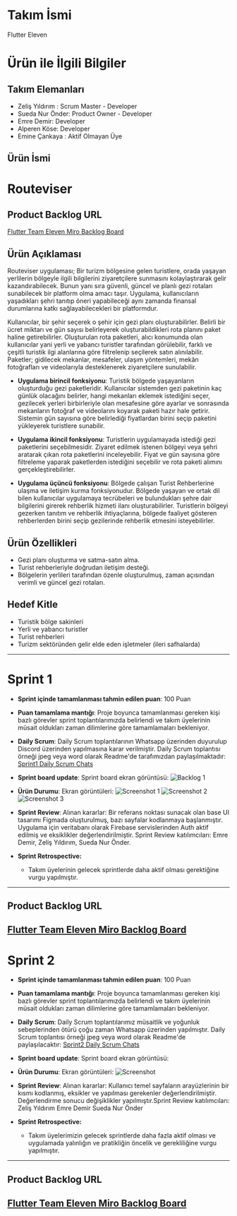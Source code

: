 # **Takım İsmi**

Flutter Eleven

# Ürün ile İlgili Bilgiler

## Takım Elemanları
- Zeliş Yıldırım : Scrum Master - Developer
- Sueda Nur Önder: Product Owner - Developer
- Emre Demir: Developer
- Alperen Köse: Developer
- Emine Çankaya : Aktif Olmayan Üye
## Ürün İsmi

# Routeviser

## Product Backlog URL

[Flutter Team Eleven Miro Backlog Board](https://miro.com/app/board/uXjVM9sDRfM=/)

## Ürün Açıklaması

Routeviser uygulaması; Bir turizm bölgesine gelen turistlere, orada yaşayan yerlilerin bölgeyle ilgili bilgilerini ziyaretçilere sunmasını kolaylaştırarak gelir kazandırabilecek. Bunun yanı sıra güvenli, güncel ve planlı gezi rotaları sunabilecek bir platform olma amacı taşır. Uygulama, kullanıcıların yaşadıkları şehri tanıtıp öneri yapabileceği aynı zamanda finansal durumlarına katkı sağlayabilecekleri bir platformdur.

Kullanıcılar, bir şehir seçerek o şehir için gezi planı oluşturabilirler. Belirli bir ücret miktarı ve gün sayısı belirleyerek oluşturabildikleri rota planını paket haline getirebilirler. Oluşturulan rota paketleri, alıcı konumunda olan kullanıcılar yani yerli ve yabancı turistler tarafından görülebilir, farklı ve çeşitli turistik ilgi alanlarına göre filtrelenip seçilerek satın alınılabilir. Paketler; gidilecek mekanlar, mesafeler, ulaşım yöntemleri, mekân fotoğrafları ve videolarıyla desteklenerek ziyaretçilere sunulabilir.

- **Uygulama birincil fonksiyonu**: Turistik bölgede yaşayanların oluşturduğu gezi paketleridir. Kullanıcılar sistemden gezi paketinin kaç günlük olacağını belirler, hangi mekanları eklemek istediğini seçer, gezilecek yerleri birbirleriyle olan mesafesine göre ayarlar ve sonrasında mekanların fotoğraf ve videolarını koyarak paketi hazır hale getirir. Sistemin gün sayısına göre belirlediği fiyatlardan birini seçip paketini yükleyerek turistlere sunabilir.

- **Uygulama ikincil fonksiyonu**: Turistlerin uygulamayada istediği gezi paketlerini seçebilmesidir. Ziyaret edilmek istenen bölgeyi veya şehri aratarak çıkan rota paketlerini inceleyebilir. Fiyat ve gün sayısına göre filtreleme yaparak paketlerden istediğini seçebilir ve rota paketi alımını gerçekleştirebilirler.

- **Uygulama üçüncü fonksiyonu**: Bölgede çalışan Turist Rehberlerine ulaşma ve iletişim kurma fonksiyonudur. Bölgede yaşayan ve ortak dil bilen kullanıcılar uygulamaya tecrübeleri ve bulundukları şehre dair bilgilerini girerek rehberlik hizmeti ilanı oluşturabilirler. Turistlerin bölgeyi gezerken tanıtım ve rehberlik ihtiyaçlarına, bölgede faaliyet gösteren rehberlerden birini seçip gezilerinde rehberlik etmesini isteyebilirler.

## Ürün Özellikleri

- Gezi planı oluşturma ve satma-satın alma. 
- Turist rehberleriyle doğrudan iletişim desteği.
- Bölgelerin yerlileri tarafından özenle oluşturulmuş, zaman açısından verimli ve güncel gezi rotaları.

## Hedef Kitle

- Turistik bölge sakinleri
- Yerli ve yabancı turistler
- Turist rehberleri
- Turizm sektöründen gelir elde eden işletmeler (ileri safhalarda)

---

# Sprint 1

- **Sprint içinde tamamlanması tahmin edilen puan**: 100 Puan

- **Puan tamamlama mantığı**: Proje boyunca tamamlanması gereken kişi bazlı görevler sprint toplantılarımızda belirlendi ve takım üyelerinin müsait oldukları zaman dilimlerine göre tamamlamaları bekleniyor.

- **Daily Scrum**: Daily Scrum toplantılarının Whatsapp üzerinden duyurulup Discord üzerinden yapılmasına karar verilmiştir. Daily Scrum toplantısı örneği jpeg veya word olarak Readme'de tarafımızdan paylaşılmaktadır: [Sprint1 Daily Scrum Chats](https://docs.google.com/presentation/d/1eS2ZPqx1fkLFwdBlGgpZc4lhdfSvOZ_m2jqD_vlkEXY/)

- **Sprint board update**: Sprint board ekran görüntüsü: 
  ![Backlog 1](https://github.com/itsdemiremre/GoogleOUA-F11-Bootcamp2023/blob/main/ProjectManagement/Sprint1Documents/backlog1.png)

- **Ürün Durumu**: Ekran görüntüleri:
  ![Screenshot 1](https://github.com/itsdemiremre/GoogleOUA-F11-Bootcamp2023/blob/main/ProjectManagement/Sprint1Documents/product1.png)
  ![Screenshot 2](https://github.com/itsdemiremre/GoogleOUA-F11-Bootcamp2023/blob/main/ProjectManagement/Sprint1Documents/product2.png)
  ![Screenshot 3](https://github.com/itsdemiremre/GoogleOUA-F11-Bootcamp2023/blob/main/ProjectManagement/Sprint1Documents/product3.png)
  
- **Sprint Review**: 
Alınan kararlar: Bir referans noktası sunacak olan base UI tasarımı Figmada oluşturulmuş, bazı sayfalar kodlanmaya başlanmıştır. Uygulama için veritabanı olarak Firebase servislerinden Auth aktif edilmiş ve eksiklikler değerlendirilmiştir. Sprint Review katılımcıları: Emre Demir, Zeliş Yıldırım, Sueda Nur Önder.

- **Sprint Retrospective:**
  - Takım üyelerinin gelecek sprintlerde daha aktif olması gerektiğine vurgu yapılmıştır.

---

## Product Backlog URL
[Flutter Team Eleven Miro Backlog Board](https://miro.com/app/board/uXjVM9sDRfM=/)
---
# Sprint 2

- **Sprint içinde tamamlanması tahmin edilen puan**: 100 Puan

- **Puan tamamlama mantığı**: Proje boyunca tamamlanması gereken kişi bazlı görevler sprint toplantılarımızda belirlendi ve takım üyelerinin müsait oldukları zaman dilimlerine göre tamamlamaları bekleniyor.

- **Daily Scrum**: Daily Scrum toplantılarımız müsaitlik ve yoğunluk sebeplerinden ötürü çoğu zaman Whatsapp üzerinden yapılmıştır. Daily Scrum toplantısı örneği jpeg veya word olarak Readme'de paylaşılacaktır: [Sprint2 Daily Scrum Chats]()

- **Sprint board update**: Sprint board ekran görüntüsü: 

- **Ürün Durumu**: Ekran görüntüleri:
  ![Screenshot](https://github.com/itsdemiremre/GoogleOUA-F11-Bootcamp2023/blob/main/ProjectManagement/Sprint2Documents/productV2_1.png)
  
- **Sprint Review**: 
Alınan kararlar: Kullanıcı temel sayfaların arayüzlerinin bir kısmı kodlanmış, eksikler ve yapılması gerekenler değerlendirilmiştir. Değerlendirme sonucu değişiklikler yapılmıştır.Sprint Review katılımcıları: Zeliş Yıldırım Emre Demir Sueda Nur Önder 

- **Sprint Retrospective:**
  - Takım üyelerimizin gelecek sprintlerde daha fazla aktif olması ve uygulamada yalınlığın ve pratikliğin öncelik ve gerekliliğine vurgu yapılmıştır.
---

## Product Backlog URL
[Flutter Team Eleven Miro Backlog Board](https://miro.com/app/board/uXjVM9sDRfM=/)
---
